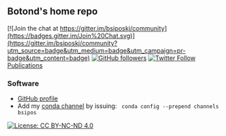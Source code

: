 Botond's home repo
------------------

[![Join the chat at https://gitter.im/bsiposkj/community](https://badges.gitter.im/Join%20Chat.svg)](https://gitter.im/bsiposkj/community?utm_source=badge&utm_medium=badge&utm_campaign=pr-badge&utm_content=badge)
[![GitHub followers](https://img.shields.io/github/followers/bsipos?label=Follow&style=social)](https://github.com/bsipos)
[![Twitter Follow](https://img.shields.io/twitter/follow/boti_ka.svg?style=social&label=Follow)](https://twitter.com/boti_ka) 
<span style="vertical-align: top; padding-bottom: 5px;"><a href="https://scholar.google.com/citations?user=_hAYjH0AAAAJ&hl=en">Publications</a></span> 




### Software

- [GitHub profile](https://github.com/bsipos)
- Add my [conda channel](https://anaconda.org/bsipos/repo) by issuing: ` conda config --prepend channels bsipos`


[![License: CC BY-NC-ND 4.0](https://licensebuttons.net/l/by-nc-nd/4.0/80x15.png)](https://creativecommons.org/licenses/by-nc-nd/4.0/)
